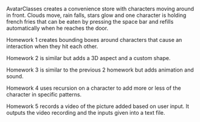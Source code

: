 AvatarClasses creates a convenience store with characters moving around in front. Clouds move, rain falls, stars glow and one character is holding french fries that can be eaten by pressing the space bar and refills automatically when he reaches the door.

Homework 1 creates bounding boxes around characters that cause an interaction when they hit each other.

Homework 2 is similar but adds a 3D aspect and a custom shape.

Homework 3 is similar to the previous 2 homework but adds animation and sound.

Homework 4 uses recursion on a character to add more or less of the character in specific patterns.

Homework 5 records a video of the picture added based on user input. It outputs the video recording and the inputs given into a text file.
